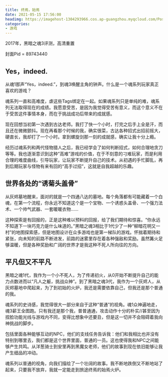 ```yaml
---
title: 终焉，始焉
date: 2021-05-15 17:56:00
headimg: https://imagehost-1304293966.cos.ap-guangzhou.myqcloud.com/Post/89743440_p0.jpg
categories:
- 游戏
---
```


2017年，黑暗之魂3评测，高清重置

<!-- more -->


封面Pid = 89743440

## Yes，indeed.
从魂1那声“Yes，indeed.”，到魂3唤醒主角的钟声。什么是一个魂系列玩家真正喜欢的游戏？

魂系列一直和高难度，虐这些Tags绑定在一起。如果魂系列只是单纯的难，魂系列无法取得现在的成绩。我愿意受苦，是因为我觉得受苦有意义，而这个意义不在于受苦这件事情本身，而在于挑战成功后带来的成就感。

现在回想当初第一次遇到古达老师。我打了快一个小时，打完之后手上全是汗，而且还在微微颤抖。现在再看那个时候的我，确实很菜，古达各种招式出招前摇大，硬直长，我却打了一个小时。拿到螺旋剑那一刻的成就感，确实让我十分上瘾。

经历过魂系列和两代怪物猎人之后，我已经学会了如何判断招式，如何合理地贪刀等等。我也逐渐意识到这种“高难”游戏的价值，在于不刻意的刁难玩家，而是利用合理的难度曲线，引导玩家，让玩家不断提升自己的技术。从初遇的手忙脚乱，再到后期玩家与怪物有来有回的“高手过招”，这就是自我超越的乐趣。

## 世界各处的“诱菊头盖骨”
从灰烬墓地醒来，面对的就是一个四通八达的墓地。每个角落都有可能藏着一个白魂，在第一个流程，你永远不知道这个是一个宝物、一个诱惑头盖骨、一个强力法术、一个帅气武器、一套暖暖衣物……

这种探索是有回报的，正是这种难以预料的回报，给了我们期待和惊喜。“你永远不知道下一块巧克力是什么味道的。”黑暗之魂3相比于1代少了一种“柳暗花明又一村”的地图探索感，但是地图设计在众多游戏也是第一梯队的游戏。怀揣着期待和紧张，向未知的前路不断进发，前路的迷雾里存在着各种强敌和奖励。虽然篝火足够温暖，但是各种奖励和广阔的世界才是我这种不死人所向往的方向。


## 平凡但又不平凡
黑暗之魂1代，我作为一个小不死人，为了传递初火，从0开始不断提升自己的能力点数进而以“凡人之躯，挑战众神”。到了黑暗之魂3代，我作为一个灰烬人，从灰烬墓地中爬起来，为了到初始的火炉，我还是需要依靠自己，但我还是那个普通的我。

魂系列的史诗感，我觉得很大一部分来自于这种“普通”的视角。魂1众神遍地走，魂3薪王全图跑。只有我还是那个我，普普通通，攻击动作十分的朴实//甚至因为捏脸功能光线与游戏内不同，变得比想象中还要丑，但是这一切并不会阻碍着我向神挑战的脚步。

包括里面各种能够互动的NPC，他们的支线任务告诉我：他们和我相比也并没有特别到哪里去，我们都是这个世界里面，普通的一员。这也使得我和NPC之间能够产生共鸣。从洋葱骑士到安里再到黑魔女老师，他们的故事到现在依旧能够让我产生细品的冲动。

魂系列以普通的视角，向我们描绘了一个壮阔的故事。我不断地跌倒又不断地站了起来，只要我不放弃，我就一定能走到旅途终焉的始焉火炉。
